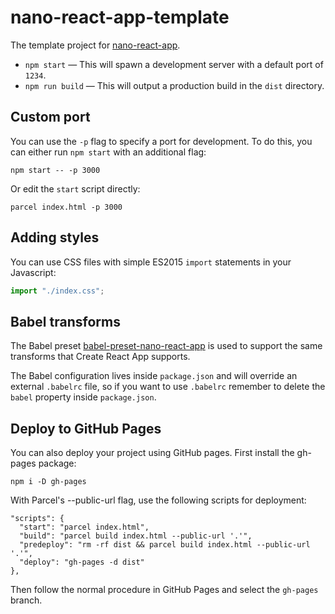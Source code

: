 # nano-react-app-template

The template project for [nano-react-app](https://github.com/adrianmcli/nano-react-app).

- `npm start` — This will spawn a development server with a default port of `1234`.
- `npm run build` — This will output a production build in the `dist` directory.

## Custom port

You can use the `-p` flag to specify a port for development. To do this, you can either run `npm start` with an additional flag:

```
npm start -- -p 3000
```

Or edit the `start` script directly:

```
parcel index.html -p 3000
```

## Adding styles

You can use CSS files with simple ES2015 `import` statements in your Javascript:

```js
import "./index.css";
```

## Babel transforms

The Babel preset [babel-preset-nano-react-app](https://github.com/nano-react-app/babel-preset-nano-react-app) is used to support the same transforms that Create React App supports.

The Babel configuration lives inside `package.json` and will override an external `.babelrc` file, so if you want to use `.babelrc` remember to delete the `babel` property inside `package.json`.


## Deploy to GitHub Pages

You can also deploy your project using GitHub pages.
First install the gh-pages package:

`npm i -D gh-pages`

With Parcel's --public-url flag, use the following scripts for deployment:

```
"scripts": {
  "start": "parcel index.html",
  "build": "parcel build index.html --public-url '.'",
  "predeploy": "rm -rf dist && parcel build index.html --public-url '.'",
  "deploy": "gh-pages -d dist"
},
```

Then follow the normal procedure in GitHub Pages and select the `gh-pages` branch.
